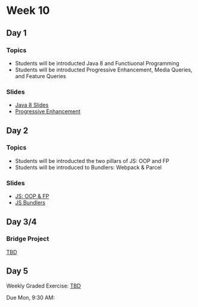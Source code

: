 # Week 10

## Day 1

### Topics

-   Students will be introducted Java 8 and Functiuonal Programming
-   Students will be introducted Progressive Enhancement, Media Queries, and Feature Queries

### Slides

-   [Java 8 Slides](https://wecancodeit.github.io/java-slides/fundamentals/java-8)
-   [Progressive Enhancement](https://wecancodeit.github.io/java-slides/frontend/css-progressive-enhancement)

## Day 2

### Topics

-   Students will be introducted the two pillars of JS: OOP and FP
-   Students will be introduced to Bundlers: Webpack & Parcel

### Slides

-   [JS: OOP & FP](https://wecancodeit.github.io/java-slides/frontend/js-modules-classes-and-functions)
-   [JS Bundlers](https://wecancodeit.github.io/java-resources/frontend/js-parcel)

## Day 3/4

### Bridge Project

[TBD](https://)

## Day 5

Weekly Graded Exercise: [TBD]()

Due Mon, 9:30 AM:
